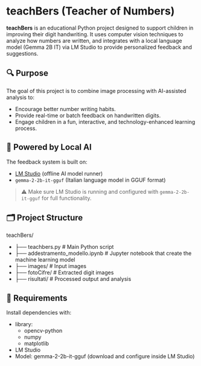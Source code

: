# teachBers (Teacher of Numbers)

**teachBers** is an educational Python project designed to support children in improving their digit handwriting. It uses computer vision techniques to analyze how numbers are written, and integrates with a local language model (Gemma 2B IT) via LM Studio to provide personalized feedback and suggestions.

## 🔍 Purpose

The goal of this project is to combine image processing with AI-assisted analysis to:

- Encourage better number writing habits.
- Provide real-time or batch feedback on handwritten digits.
- Engage children in a fun, interactive, and technology-enhanced learning process.

## 🧠 Powered by Local AI

The feedback system is built on:

- [LM Studio](https://lmstudio.ai/) (offline AI model runner)
- `gemma-2-2b-it-gguf` (Italian language model in GGUF format)

> ⚠️ Make sure LM Studio is running and configured with `gemma-2-2b-it-gguf` for full functionality.

## 🗂 Project Structure
teachBers/ 
- ├── teachbers.py # Main Python script
- ├── addestramento_modello.ipynb # Jupyter notebook that create the machine learning model
- ├── images/ # Input images
- ├── fotoCifre/ # Extracted digit images
- ├── risultati/ # Processed output and analysis


## 🧰 Requirements

Install dependencies with:
- library:
  - opencv-python
  - numpy
  - matplotlib
- LM Studio
- Model: gemma-2-2b-it-gguf (download and configure inside LM Studio)
